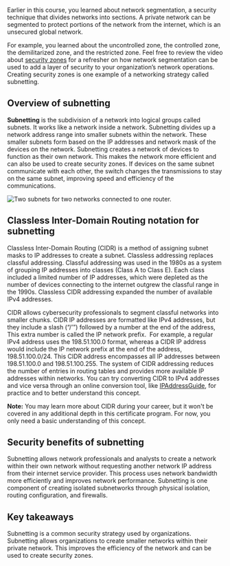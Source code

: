 Earlier in this course, you learned about network segmentation, a security technique that divides networks into sections. A private network can be segmented to protect portions of the network from the internet, which is an unsecured global network. 

For example, you learned about the uncontrolled zone, the controlled zone, the demilitarized zone, and the restricted zone. Feel free to review the video about [security zones](https://www.coursera.org/learn/networks-and-network-security/lecture/GccYm/security-zones) for a refresher on how network segmentation can be used to add a layer of security to your organization’s network operations. Creating security zones is one example of a networking strategy called subnetting.

## Overview of subnetting

**Subnetting** is the subdivision of a network into logical groups called subnets. It works like a network inside a network. Subnetting divides up a network address range into smaller subnets within the network. These smaller subnets form based on the IP addresses and network mask of the devices on the network. Subnetting creates a network of devices to function as their own network. This makes the network more efficient and can also be used to create security zones. If devices on the same subnet communicate with each other, the switch changes the transmissions to stay on the same subnet, improving speed and efficiency of the communications.

![Two subnets for two networks connected to one router.](https://d3c33hcgiwev3.cloudfront.net/imageAssetProxy.v1/vzbgwk8-RoCJ8Ppet89raA_1a225a330b8b4eaeb4a2b8bc5baaaef1_qvNCswL7ECbUiKTyL6rjp35BTSD-bbfoAoajmAyy4hHvmBJwwr22RU8T5aGDunmwKb1kvZ5TneMbG-nngVlkPXF6W-BTMap_a6XP-kAy5jgW13XvT5OTSCmI7U9YVNX4JzC1qn-zCkiZSXhbKjm2zq7SESzmANYH17_p4jub1mNikwElbJZECK0VuM_4Yrwljgfgdx2VpNad7gx2lFHMiu01wfeRKp-sjRa_kQ?expiry=1700265600000&hmac=OfLLb-6KpBMdXZtbZmOi8VvW_adKcI8EWSOtXZxHezY)

## Classless Inter-Domain Routing notation for subnetting

Classless Inter-Domain Routing (CIDR) is a method of assigning subnet masks to IP addresses to create a subnet. Classless addressing replaces classful addressing. Classful addressing was used in the 1980s as a system of grouping IP addresses into classes (Class A to Class E). Each class included a limited number of IP addresses, which were depleted as the number of devices connecting to the internet outgrew the classful range in the 1990s. Classless CIDR addressing expanded the number of available IPv4 addresses. 

CIDR allows cybersecurity professionals to segment classful networks into smaller chunks. CIDR IP addresses are formatted like IPv4 addresses, but they include a slash (“/’”) followed by a number at the end of the address, This extra number is called the IP network prefix.  For example, a regular IPv4 address uses the 198.51.100.0 format, whereas a CIDR IP address would include the IP network prefix at the end of the address, 198.51.100.0/24. This CIDR address encompasses all IP addresses between 198.51.100.0 and 198.51.100.255. The system of CIDR addressing reduces the number of entries in routing tables and provides more available IP addresses within networks. You can try converting CIDR to IPv4 addresses and vice versa through an online conversion tool, like [IPAddressGuide](https://www.ipaddressguide.com/cidr), for practice and to better understand this concept.

**Note:** You may learn more about CIDR during your career, but it won't be covered in any additional depth in this certificate program. For now, you only need a basic understanding of this concept.

## Security benefits of subnetting

Subnetting allows network professionals and analysts to create a network within their own network without requesting another network IP address from their internet service provider. This process uses network bandwidth more efficiently and improves network performance. Subnetting is one component of creating isolated subnetworks through physical isolation, routing configuration, and firewalls.

## Key takeaways

Subnetting is a common security strategy used by organizations. Subnetting allows organizations to create smaller networks within their private network. This improves the efficiency of the network and can be used to create security zones.
